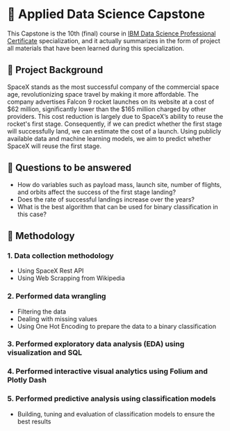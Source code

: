# :rocket: Applied Data Science Capstone
This Capstone is the 10th (final) course in [IBM Data Science Professional Certificate](https://www.coursera.org/professional-certificates/ibm-data-science) specialization, and it actually summarizes in the form of project all materials that have been learned during this specialization.
## :page_facing_up: Project Background
SpaceX stands as the most successful company of the commercial space age, revolutionizing space travel by making it more affordable. The company advertises Falcon 9 rocket launches on its website at a cost of $62 million, significantly lower than the $165 million charged by other providers. This cost reduction is largely due to SpaceX’s ability to reuse the rocket's first stage. Consequently, if we can predict whether the first stage will successfully land, we can estimate the cost of a launch. Using publicly available data and machine learning models, we aim to predict whether SpaceX will reuse the first stage.
## :page_facing_up: Questions to be answered 
- How do variables such as payload mass, launch site, number of 
flights, and orbits affect the success of the first stage landing? 
- Does the rate of successful landings increase over the years? 
- What is the best algorithm that can be used for binary classification 
in this case?
## :page_facing_up: Methodology
  ### 1. Data collection methodology
  - Using SpaceX Rest API
  - Using Web Scrapping from Wikipedia
  ### 2. Performed data wrangling
  - Filtering the data
  - Dealing with missing values
  - Using One Hot Encoding to prepare the data to a binary classification
  ### 3. Performed exploratory data analysis (EDA) using visualization and SQL
  ### 4. Performed interactive visual analytics using Folium and Plotly Dash
  ### 5. Performed predictive analysis using classification models
  - Building, tuning and evaluation of classification models to ensure the best
  results
